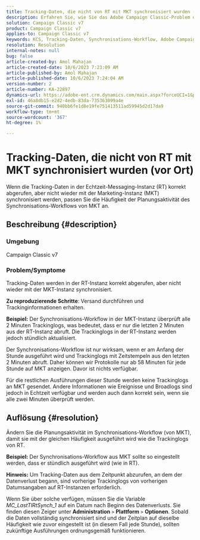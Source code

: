 ```yaml
---
title: Tracking-Daten, die nicht von RT mit MKT synchronisiert wurden (vor Ort)
description: Erfahren Sie, wie Sie das Adobe Campaign Classic-Problem der Synchronisierung von Tracking-Daten von RT mit MKT (vor Ort) beheben können.
solution: Campaign Classic v7
product: Campaign Classic v7
applies-to: Campaign Classic v7
keywords: KCS, Tracking-Daten, Synchronisations-Workflow, Adobe Campaign Classic v7, RT, MKT
resolution: Resolution
internal-notes: null
bug: false
article-created-by: Amol Mahajan
article-created-date: 10/6/2023 7:23:09 AM
article-published-by: Amol Mahajan
article-published-date: 10/6/2023 7:24:04 AM
version-number: 2
article-number: KA-22897
dynamics-url: https://adobe-ent.crm.dynamics.com/main.aspx?forceUCI=1&pagetype=entityrecord&etn=knowledgearticle&id=bd79232d-1964-ee11-be6e-6045bd006ce9
exl-id: 46a8db15-e2d2-4edb-83da-735363099a4e
source-git-commit: 940bb6fe1d8e19fe751413511ad59945d2d17da9
workflow-type: tm+mt
source-wordcount: '367'
ht-degree: 1%

---
```


# Tracking-Daten, die nicht von RT mit MKT synchronisiert wurden (vor Ort)


Wenn die Tracking-Daten in der Echtzeit-Messaging-Instanz (RT) korrekt abgerufen, aber nicht wieder mit der Marketing-Instanz (MKT) synchronisiert werden, passen Sie die Häufigkeit der Planungsaktivität des Synchronisations-Workflows von MKT an.

## Beschreibung {#description}


### Umgebung

Campaign Classic v7



### Problem/Symptome

Tracking-Daten werden in der RT-Instanz korrekt abgerufen, aber nicht wieder mit der MKT-Instanz synchronisiert.



<b>Zu reproduzierende Schritte</b>: Versand durchführen und Trackinginformationen erhalten.



<b>Beispiel:</b> Der Synchronisations-Workflow in der MKT-Instanz überprüft alle 2 Minuten Trackinglogs, was bedeutet, dass er nur die letzten 2 Minuten aus der RT-Instanz abruft. Die Trackinglogs in der RT-Instanz werden jedoch stündlich aktualisiert.

Der Synchronisations-Workflow ist nur wirksam, wenn er am Anfang der Stunde ausgeführt wird und Trackinglogs mit Zeitstempeln aus den letzten 2 Minuten abruft. Daher können wir Protokolle nur ab 58 Minuten für jede Stunde auf MKT anzeigen. Davor ist nichts verfügbar.

Für die restlichen Ausführungen dieser Stunde werden keine Trackinglogs an MKT gesendet. Andere Informationen wie Ereignisse und Broadlogs sind jedoch in Echtzeit verfügbar und werden auch dann korrekt sein, wenn sie alle zwei Minuten überprüft werden.


## Auflösung {#resolution}


Ändern Sie die Planungsaktivität im Synchronisations-Workflow (von MKT), damit sie mit der gleichen Häufigkeit ausgeführt wird wie die Trackinglogs von RT.

<b>Beispiel:</b> Der Synchronisations-Workflow aus MKT sollte so eingestellt werden, dass er stündlich ausgeführt wird (wie in RT).

<b>Hinweis:</b> Um Tracking-Daten aus dem Zeitpunkt abzurufen, an dem der Datenverlust begann, sind vorherige Trackinglogs von vorherigen Datumsangaben auf RT-Instanzen erforderlich.

Wenn Sie über solche verfügen, müssen Sie die Variable *MC_LastTlRtSynch_1* auf ein Datum nach Beginn des Datenverlusts. Sie finden diesen Zeiger unter <b>Administration</b> `>`  <b>Plattform</b> `>`  <b>Optionen</b>. Sobald die Daten vollständig synchronisiert sind und der Zeitplan auf dieselbe Häufigkeit wie zuvor eingestellt ist (in diesem Fall jede Stunde), sollten zukünftige Ausführungen ordnungsgemäß funktionieren.
